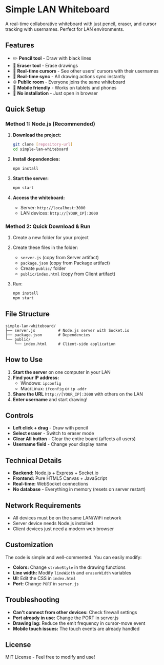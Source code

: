 # Simple LAN Whiteboard

A real-time collaborative whiteboard with just pencil, eraser, and cursor tracking with usernames. Perfect for LAN environments.

## Features

- ✏️ **Pencil tool** - Draw with black lines
- 🧹 **Eraser tool** - Erase drawings
- 👥 **Real-time cursors** - See other users' cursors with their usernames
- 🔄 **Real-time sync** - All drawing actions sync instantly
- 🌐 **Public room** - Everyone joins the same whiteboard
- 📱 **Mobile friendly** - Works on tablets and phones
- 🚀 **No installation** - Just open in browser

## Quick Setup

### Method 1: Node.js (Recommended)

1. **Download the project:**
   ```bash
   git clone [repository-url]
   cd simple-lan-whiteboard
   ```

2. **Install dependencies:**
   ```bash
   npm install
   ```

3. **Start the server:**
   ```bash
   npm start
   ```

4. **Access the whiteboard:**
   - Server: `http://localhost:3000`
   - LAN devices: `http://[YOUR_IP]:3000`

### Method 2: Quick Download & Run

1. Create a new folder for your project
2. Create these files in the folder:
   - `server.js` (copy from Server artifact)
   - `package.json` (copy from Package artifact)
   - Create `public/` folder
   - `public/index.html` (copy from Client artifact)

3. Run:
   ```bash
   npm install
   npm start
   ```

## File Structure

```
simple-lan-whiteboard/
├── server.js          # Node.js server with Socket.io
├── package.json       # Dependencies
└── public/
    └── index.html     # Client-side application
```

## How to Use

1. **Start the server** on one computer in your LAN
2. **Find your IP address:**
   - Windows: `ipconfig`
   - Mac/Linux: `ifconfig` or `ip addr`
3. **Share the URL** `http://[YOUR_IP]:3000` with others on the LAN
4. **Enter username** and start drawing!

## Controls

- **Left click + drag** - Draw with pencil
- **Select eraser** - Switch to eraser mode
- **Clear All button** - Clear the entire board (affects all users)
- **Username field** - Change your display name

## Technical Details

- **Backend:** Node.js + Express + Socket.io
- **Frontend:** Pure HTML5 Canvas + JavaScript
- **Real-time:** WebSocket connections
- **No database** - Everything in memory (resets on server restart)

## Network Requirements

- All devices must be on the same LAN/WiFi network
- Server device needs Node.js installed
- Client devices just need a modern web browser

## Customization

The code is simple and well-commented. You can easily modify:

- **Colors:** Change `strokeStyle` in the drawing functions
- **Line width:** Modify `lineWidth` and `eraserWidth` variables
- **UI:** Edit the CSS in `index.html`
- **Port:** Change `PORT` in `server.js`

## Troubleshooting

- **Can't connect from other devices:** Check firewall settings
- **Port already in use:** Change the PORT in server.js
- **Drawing lag:** Reduce the emit frequency in cursor-move event
- **Mobile touch issues:** The touch events are already handled

## License

MIT License - Feel free to modify and use!
